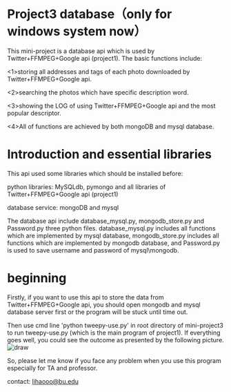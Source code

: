 # Project3 database（only for windows system now）
This mini-project is a database api which is used by Twitter+FFMPEG+Google api (project1).
The basic functions include:

<1>storing all addresses and tags of each photo downloaded by Twitter+FFMPEG+Google api.

<2>searching the photos which have specific description word. 

<3>showing the LOG of using Twitter+FFMPEG+Google api and the most popular descriptor.

<4>All of functions are achieved by both  mongoDB and mysql database.

# Introduction and essential libraries
This api used some libraries which should be installed before:

python libraries: MySQLdb, pymongo and all libraries of Twitter+FFMPEG+Google api (project1)

database service: mongoDB and mysql

The database api include database_mysql.py, mongodb_store.py and Password.py three python files. database_mysql.py includes all functions which are implemented by mysql database, mongodb_store.py includes all functions which are implemented by mongodb database, and Password.py is used to save username and password of mysql\mongodb.

# beginning
Firstly, if you want to use this api to store the data from Twitter+FFMPEG+Google api, you should open mongodb and mysql database server first or the program will be stuck until time out.

Then use cmd line 'python tweepy-use.py' in root directory of mini-project3 to run tweepy-use.py (which is the main program of project1). If everything goes well, you could see the outcome as presented by the following picture.
![draw](https://github.com/lihaooo233/Project1/tree/database/pictures/picture1.jpeg)




So, please let me know if you face any problem when you use this program especially for TA and professor.

contact: lihaooo@bu.edu
